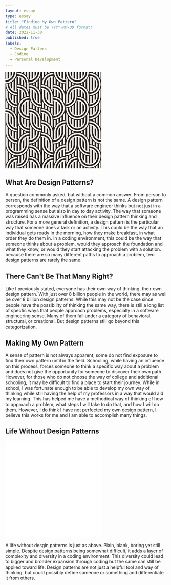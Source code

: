 ```yaml
---
layout: essay
type: essay
title: "Finding My Own Pattern"
# All dates must be YYYY-MM-DD format!
date: 2022-11-30
published: true
labels:
  - Design Patters
  - Coding
  - Personal Development
---
```


<img width="300px" class="rounded float-start pe-4" src="../img/patterns.jpg">

## What Are Design Patterns?

A question commonly asked, but without a common answer. From person to person, the definition of a design pattern is not the same. A design pattern corresponds with the way that a software engineer thinks but not just in a programming sense but also in day to day activity. The way that someone was raised has a massive influence on their design pattern thinking and structure. For a more general definition, a design pattern is the particular way that someone does a task or an activity. This could be the way that an individual gets ready in the morning, how they make breakfast, in what order they do them in. In a coding environment, this could be the way that someone thinks about a problem, would they approach the foundation and what they know, or would they start attacking the problem with a solution. because there are so many different paths to approach a problem, two design patterns are rarely the same. 

## There Can't Be That Many Right?

Like I previously stated, everyone has their own way of thinking, their own design pattern. With just over 8 billion people in the world, there may as well be over 8 billion design patterns. While this may not be the case since people have the possibility of thinking the same way, there is still a long list of specfic ways that people approach problems, especially in a software engineering sense. Many of them fall under a category of behavioral, structural, or creational. But design patterns still go beyond this categorization.

## Making My Own Pattern

A sense of pattern is not always apparent, some do not find exposure to find their own pattern until in the field. Schooling, while having an influence on this process, forces someone to think a specific way about a problem and does not give the opportunity for someone to discover their own path. However, for those who do not choose the way of college and additional schooling, it may be difficult to find a place to start their journey. While in school, I was fortunate enough to be able to develop my own way of thinking while still having the help of my professors in a way that would aid my learning. This has helped me have a methodical way of thinking of how to approach a problem, what steps I will take to do that, and how I will do them. However, I do think I have not perfected my own design pattern, I believe this works for me and I am able to accomplish many things.

## Life Without Design Patterns

<img width="300px" class="rounded float-start pe-4" src="../img/white1.jpg">

A life without desgin patterns is just as above. Plain, blank, boring yet still simple. Despite design patterns being somewhat difficult, it adds a layer of complexity and diversity in a coding environment. This diversity could lead to bigger and broader expansion through coding but the same can still be applied toward life. Design patterns are not just a helpful tool and way of thinking, but could possibly define someone or something and differentiate it from others.



